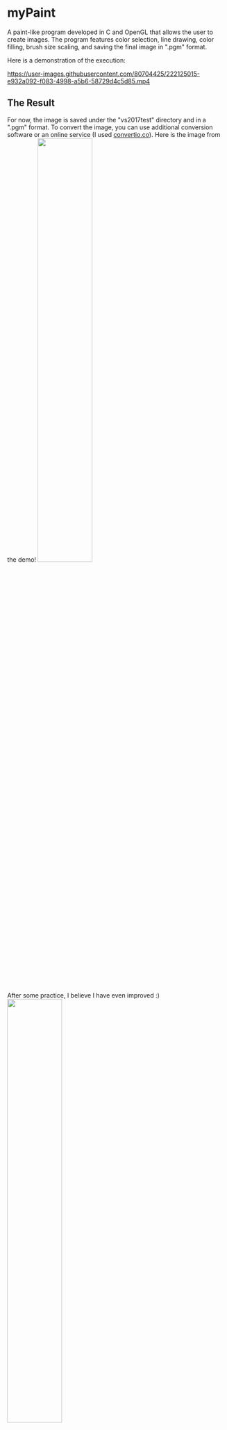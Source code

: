 # myPaint
A paint-like program developed in C and OpenGL that allows the user to create images. The
program features color selection, line drawing, color filling, brush size scaling, and saving the
final image in ".pgm" format.

Here is a demonstration of the execution:

https://user-images.githubusercontent.com/80704425/222125015-e932a092-f083-4998-a5b6-58729d4c5d85.mp4

## The Result
For now, the image is saved under the "vs2017test" directory and in a ".pgm" format. To convert the image, you can use additional conversion software or an online service (I used [convertio.co](https://convertio.co/pgm-png/)). Here is the image from the demo!
<img src="https://user-images.githubusercontent.com/80704425/222126978-16aa1e21-7934-4734-9c9d-f4d49f09b0eb.png" width=50% height=50%>

After some practice, I believe I have even improved :)  
<img src="https://user-images.githubusercontent.com/80704425/222127042-5d7d1fe8-a8ee-4e2d-b72c-bcfb526daba3.png" width=50% height=50%>
<img src="https://user-images.githubusercontent.com/80704425/222127074-f5de8f46-afee-436c-91e7-dd3f1fb039be.png" width=50% height=50%>
<img src="https://user-images.githubusercontent.com/80704425/222127060-8cd4ef1e-83b4-47ce-a844-eb68754951c9.png" width=50% height=50%>

## Features
By clicking the right mouse button, a menu opens with the following actions:  
**Save:** save the current image canvas.  
**Brush +:** increase the size of the drawing brush.  
**Brush -:** decrease the size of the drawing brush.  
**Fill:** fill the clicked area with a selected color.  
**Draw:** switch to drawing instead of filling areas.  
**Eyedrop:** select a color from a certain pixel in the canvas.  
**Restart:** clear the canvas.  

## Known Issues
As previously mentioned, the image is saved in a .pgm format, which is not convenient for the average user who simply wants to see the final result.  
Additionally, currently, the image is saved under the name "image.pgm". That means if multiple saving actions occur in one session, the images will override one another.  
<ins>For these reasons, I would like to add some additional features to the program:</ins>  
- Saving the pixel matrix in a png format.
- Allowing the users to save the image under a specific name chosen by them.
